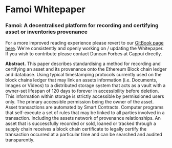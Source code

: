 # Famoi Whitepaper 



### Famoi: A decentralised platform for recording and certifying asset or inventories provenance


For a more improved reading experience please revert to our [GitBook page here](https://duncanaforbes.gitbooks.io/famoi-whitepaper/content/). We're consistently and openly working on / updating the Whitepaper. If you wish to contribute please contact Duncan Forbes at Cappui directly.

**Abstract.** This paper describes standardising a method for recording and certifying an asset and its provenance onto the Ethereum Block chain ledger and database. Using typical timestamping protocols currently used on the block chains ledger that may link an assets information  (i.e. Documents, Images or Videos)  to a distributed storage system that acts as a vault with a owner-set lifespan of 120 days to forever in accessibility before deletion. This information within storage is strictly accessible by permissioned users only. The primary accessible permission being the owner of the asset. Asset transactions are automated by Smart Contracts. Computer programs that self-execute a set of rules that may be linked to all parties involved in a transaction. Including the assets network of provenance relationships. An asset that is successfully recorded or sold, loaned or tracked through a supply chain receives a block chain certificate to legally certify the transaction occurred at a particular time and can be searched and audited transparently.

